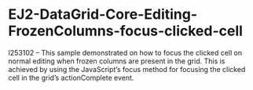 # EJ2-DataGrid-Core-Editing-FrozenColumns-focus-clicked-cell

I253102 – This sample demonstrated on how to focus the clicked cell on normal editing when frozen columns are present in the grid. This is achieved by using the JavaScript’s focus method for focusing the clicked cell in the grid’s actionComplete event.
